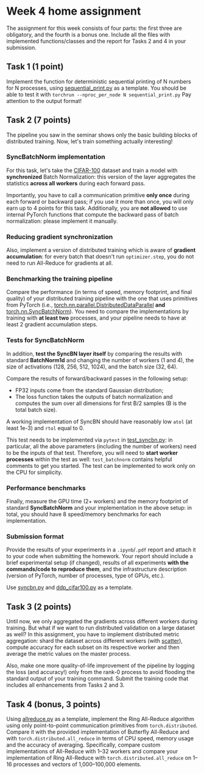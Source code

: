 # Week 4 home assignment

The assignment for this week consists of four parts: the first three are obligatory, and the fourth is a bonus one.
Include all the files with implemented functions/classes and the report for Tasks 2 and 4 in your submission.

## Task 1 (1 point)

Implement the function for deterministic sequential printing of N numbers for N processes,
using [sequential_print.py](./sequential_print.py) as a template. 
You should be able to test it with `torchrun --nproc_per_node N sequential_print.py`
Pay attention to the output format!

## Task 2 (7 points)

The pipeline you saw in the seminar shows only the basic building blocks of distributed training. Now, let's train
something actually interesting!

### SyncBatchNorm implementation
For this task, let's take the [CIFAR-100](https://pytorch.org/vision/0.8/datasets.html#torchvision.datasets.CIFAR100)
dataset and train a model with **synchronized** Batch Normalization: this version of the layer aggregates 
the statistics **across all workers** during each forward pass.

Importantly, you have to call a communication primitive **only once** during each forward or backward pass; 
if you use it more than once, you will only earn up to 4 points for this task.
Additionally, you are **not allowed** to use internal PyTorch functions that compute the backward pass
of batch normalization: please implement it manually.

### Reducing gradient synchronization
Also, implement a version of distributed training which is aware of **gradient accumulation**:
for every batch that doesn't run `optimizer.step`, you do not need to run All-Reduce for gradients at all.

### Benchmarking the training pipeline
Compare the performance (in terms of speed, memory footprint, and final quality) of your distributed training 
pipeline with the one that uses primitives from PyTorch (i.e., [torch.nn.parallel.DistributedDataParallel](https://pytorch.org/docs/stable/nn.html#torch.nn.parallel.DistributedDataParallel) **and** [torch.nn.SyncBatchNorm](https://pytorch.org/docs/stable/generated/torch.nn.SyncBatchNorm.html)). 
You need to compare the implementations by training with **at least two** processes, and your pipeline needs to have 
at least 2 gradient accumulation steps.

### Tests for SyncBatchNorm
In addition, **test the SyncBN layer itself** by comparing the results with standard **BatchNorm1d** and changing 
the number of workers (1 and 4), the size of activations (128, 256, 512, 1024), and the batch size (32, 64). 

Compare the results of forward/backward passes in the following setup: 
* FP32 inputs come from the standard Gaussian distribution;
* The loss function takes the outputs of batch normalization and computes the sum over all dimensions 
for first B/2 samples (B is the total batch size).

A working implementation of SyncBN should have reasonably low `atol` (at least 1e-3) and `rtol` equal to 0.

This test needs to be implemented via `pytest` in [test_syncbn.py](./test_syncbn.py): in particular, all the above 
parameters (including the number of workers) need to be the inputs of that test.
Therefore, you will need to **start worker processes** within the test as well: `test_batchnorm` contains helpful 
comments to get you started.
The test can be implemented to work only on the CPU for simplicity.

### Performance benchmarks
Finally, measure the GPU time (2+ workers) and the memory footprint of standard **SyncBatchNorm** 
and your implementation in the above setup: in total, you should have 8 speed/memory benchmarks for each implementation.

### Submission format
Provide the results of your experiments in a `.ipynb`/`.pdf` report and attach it to your code 
when submitting the homework.
Your report should include a brief experimental setup (if changed), results of all experiments **with the commands/code 
to reproduce them**, and the infrastructure description (version of PyTorch, number of processes, type of GPUs, etc.).

Use [syncbn.py](./syncbn.py) and [ddp_cifar100.py](./ddp_cifar100.py) as a template. 

## Task 3 (2 points)

Until now, we only aggregated the gradients across different workers during training. But what if we want to run
distributed validation on a large dataset as well? In this assignment, you have to implement distributed metric
aggregation: shard the dataset across different workers (with [scatter](https://pytorch.org/docs/stable/distributed.html#torch.distributed.scatter)), compute accuracy for each subset on 
its respective worker and then average the metric values on the master process.

Also, make one more quality-of-life improvement of the pipeline by logging the loss (and accuracy!) 
only from the rank-0 process to avoid flooding the standard output of your training command. 
Submit the training code that includes all enhancements from Tasks 2 and 3.

## Task 4 (bonus, 3 points)

Using [allreduce.py](./allreduce.py) as a template, implement the Ring All-Reduce algorithm
using only point-to-point communication primitives from `torch.distributed`. 
Compare it with the provided implementation of Butterfly All-Reduce
and with `torch.distributed.all_reduce` in terms of CPU speed, memory usage and the accuracy of averaging. 
Specifically, compare custom implementations of All-Reduce with 1–32 workers and compare your implementation of 
Ring All-Reduce with `torch.distributed.all_reduce` on 1–16 processes and vectors of 1,000–100,000 elements.
